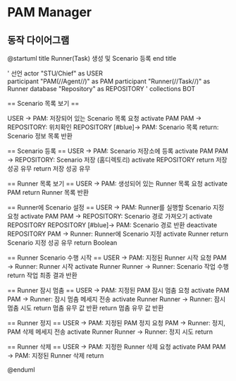 # PAM Manager
## 동작 다이어그램
@startuml
title
Runner(Task) 생성 및 Scenario 등록
end title

' 선언
actor "STU/Chief" as USER  
participant "PAM(//Agent//)" as PAM
participant "Runner(//Task//)" as Runner
database "Repository" as REPOSITORY
' collections BOT

== Scenario 목록 보기 ==

USER -> PAM: 저장되어 있는 Scenario 목록 요청
activate PAM
PAM -> REPOSITORY: 위치확인
REPOSITORY [#blue]-> PAM: Scenario 목록
return: Scenario 정보 목록 반환


== Scenario 등록 ==
USER -> PAM: Scenario 저장소에 등록
activate PAM
PAM -> REPOSITORY: Scenario 저장 (홈디렉토리)
activate REPOSITORY 
return 저장 성공 유무 
return 저장 성공 유무

== Runner 목록 보기 ==
USER -> PAM: 생성되어 있는 Runner 목록 요청
activate PAM 
return Runner 목록 반환  

== Runner에 Scenario 설정 ==
USER -> PAM: Runner를 실행할 Scenario 지정 요청
activate PAM
PAM -> REPOSITORY: Scenario 경로 가져오기
activate REPOSITORY
REPOSITORY [#blue]-> PAM: Scenario 경로 반환
deactivate REPOSITORY
PAM -> Runner: Runner에 Scenario 지정
activate Runner
return Scenario 지정 성공 유무
return Boolean 

== Runner Scenario 수행 시작 ==
USER -> PAM: 지정된 Runner 시작 요청
PAM -> Runner: Runner 시작
activate Runner
Runner -> Runner: Scenario 작업 수행
return 작업 최종 결과 반환

== Runner 잠시 멈춤 ==
USER -> PAM: 지정된 PAM 잠시 멈춤 요청
activate PAM
PAM -> Runner: 잠시 멈춤 메세지 전송
activate Runner
Runner -> Runner: 잠시 멈춤 시도
return 멈춤 유무 값 반환
return 멈춤 유무 값 반환

== Runner 정지 ==
USER -> PAM: 지정된 PAM 정지 요청
PAM -> Runner: 정지, PAM 삭제 메세지 전송
activate Runner
Runner -> Runner: 정지 시도
return 

== Runner 삭제 ==
USER -> PAM: 지정한 Runner 삭제 요청
activate PAM 
PAM -> PAM: 지정된 Runner 삭제
return 











@enduml